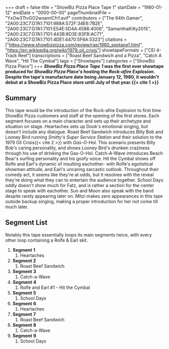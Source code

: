 +++
draft = false
title = "ShowBiz Pizza Place Tape 1"
startDate = "1980-01-12"
endDate = "0000-00-00"
pageThumbnailFile = "YxOw3TtvGO2wxamICfrf.avif"
contributors = ["The 64th Gamer", "2A00:23C7:D7A1:7101:988A:572F:34E6:7B2E", "2A00:23C7:D7A1:7101:E54E:5D4A:4588:4006", "SamanthaKitty2015", "2A00:23C7:D7A1:7101:443B:8D3E:83FB:AC71", "2A00:23C7:D7A1:7101:4DE1:4470:5F6A:5323"]
citations = ["https://www.showbizpizza.com/review/rae/1980_spptape1.html", "https://en.wikipedia.org/wiki/1979_oil_crisis"]
showtapeFormats = ["CEI 4-Track Reel"]
transcriptions = ["Roast Beef Sandwich and a Pizza", "Catch A Wave", "Hit The Cymbal"]
tags = ["Showtapes"]
categories = ["ShowBiz Pizza Place"]
+++
***ShowBiz Pizza Place Tape 1* was the first ever showtape produced for *ShowBiz Pizza Place's* hosting
the *Rock-afire Explosion*.
Despite the tape's manufacture date being January 12, 1980, it wouldn't debut at a ShowBiz Pizza Place store until July
of that year.{{< cite 1 >}}**

## Summary

This tape would be the introduction of the Rock-afire Explosion to first time ShowBiz Pizza customers and staff at the
opening of the first stores. Each segment focuses on a main character and sets up their archetype and situation on
stage.
Heartaches sets up Dook's emotional singing, but doesn't include any dialogue.
Roast Beef Sandwich introduces Billy Bob and Looney Bird running *Smitty's Super Service Station* and their
solution to the 1979 Oil Crisis{{< cite 2 >}} with *Gas-O-Hol.*
This scenario presents Billy Bob's caring personality, and shows Looney Bird's drunken craziness through his use of
drinking the Gas-O-Hol.
Catch-A-Wave introduces Beach Bear's surfing personality and his goofy voice.
Hit the Cymbal shows off Rolfe and Earl's dynamic of insulting eachother- with Rolfe's egotistical showman attitude, and
Earl's uncaring sarcastic outlook. Throughout their comedy act, it seems like they're at odds, but it resolves with the
reveal they're doing what they can to entertain the audience together.
School Days oddly doesn't show much for Fatz, and is rather a section for the center stage to speak with eachother. Sun
and Moon also speak with the band despite rarely appearing later on.
Mitzi makes zero appearances in this tape outside backup singing, making a proper introduction for her not come till
much later.

## Segment List

Notably this tape essentially loops its main segments twice, with every other loop containing a Rolfe & Earl skit.

1.  **Segment** **1**
    1.  Heartaches
2.  **Segment 2**
    1.  Roast Beef Sandwich
3.  **Segment** **3**
    1.  Catch-a-Wave
4.  **Segment** **4**
    1.  Rolfe and Earl #1 - Hit the Cymbal
5.  **Segment** **5**
    1.  School Days
6.  **Segment** **6**
    1.  Heartaches
7.  **Segment** **7**
    1.  Roast Beef Sandwich
8.  **Segment** **8**
    1.  Catch-a-Wave
9.  **Segment** **9**
    1.  School Days
